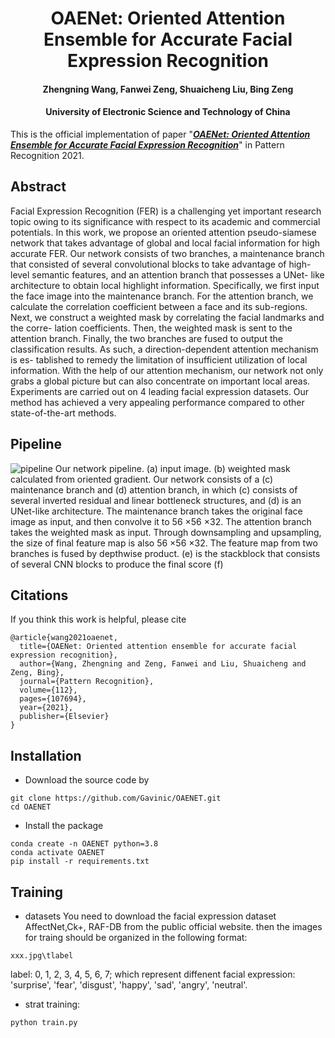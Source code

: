 # <center> OAENet: Oriented Attention Ensemble for Accurate Facial Expression Recognition

<h4 align="center">Zhengning Wang, Fanwei Zeng, Shuaicheng Liu, Bing Zeng</h4>
<h4 align="center">University of Electronic Science and Technology of China</h4>

This is the official implementation of paper "[***OAENet: Oriented Attention Ensemble for Accurate Facial Expression Recognition***](https://www.sciencedirect.com/science/article/abs/pii/S0031320320304970)" in Pattern Recognition 2021.

## Abstract
Facial Expression Recognition (FER) is a challenging yet important research topic owing to its significance with respect to its academic and commercial potentials. In this work, we propose an oriented attention pseudo-siamese network that takes advantage of global and local facial information for high accurate FER. Our network consists of two branches, a maintenance branch that consisted of several convolutional blocks to take advantage of high-level semantic features, and an attention branch that possesses a UNet- like architecture to obtain local highlight information. Specifically, we first input the face image into the maintenance branch. For the attention branch, we calculate the correlation coefficient between a face and its sub-regions. Next, we construct a weighted mask by correlating the facial landmarks and the corre- lation coefficients. Then, the weighted mask is sent to the attention branch. Finally, the two branches are fused to output the classification results. As such, a direction-dependent attention mechanism is es- tablished to remedy the limitation of insufficient utilization of local information. With the help of our attention mechanism, our network not only grabs a global picture but can also concentrate on important local areas. Experiments are carried out on 4 leading facial expression datasets. Our method has achieved a very appealing performance compared to other state-of-the-art methods.


## Pipeline
![pipeline](https://user-images.githubusercontent.com/1344482/181180943-f48794d7-c499-4919-8f8a-e53eecf3659d.JPG)
Our network pipeline. (a) input image. (b) weighted mask calculated from oriented gradient. Our network consists of a (c) maintenance branch and (d) attention branch, in which (c) consists of several inverted residual and linear bottleneck structures, and (d) is an UNet-like architecture. The maintenance branch takes the original face image as input, and then convolve it to 56 ×56 ×32. The attention branch takes the weighted mask as input. Through downsampling and upsampling, the size of final feature map is also 56 ×56 ×32. The feature map from two branches is fused by depthwise product. (e) is the stackblock that consists of several CNN blocks to produce the final score (f)


## Citations
If you think this work is helpful, please cite

```
@article{wang2021oaenet,
  title={OAENet: Oriented attention ensemble for accurate facial expression recognition},
  author={Wang, Zhengning and Zeng, Fanwei and Liu, Shuaicheng and Zeng, Bing},
  journal={Pattern Recognition},
  volume={112},
  pages={107694},
  year={2021},
  publisher={Elsevier}
}
```

## Installation
* Download the source code by
```
git clone https://github.com/Gavinic/OAENET.git
cd OAENET
```

* Install the package
```
conda create -n OAENET python=3.8
conda activate OAENET
pip install -r requirements.txt
```
## Training
  * datasets 
  You need to download the facial expression dataset AffectNet,Ck+, RAF-DB from the public official website. then the images for traing should be organized   in the following format:
  ```
  xxx.jpg\tlabel
  ```
  label: 0, 1, 2, 3, 4, 5, 6, 7; which represent diffenent facial expression: 'surprise', 'fear', 'disgust', 'happy', 'sad', 'angry', 'neutral'.
  * strat training:
  ```
  python train.py
  ```
